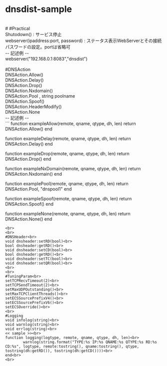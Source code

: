 # dnsdist-sample
<br>
#
#Practical<br>
Shutodown() : サービス停止<br>
webserver(ipaddress:port, password) : ステータス表示WebServerとその接続パスワードの設定。portは省略可<br>
-- 記述例 --<br>
webserver("192.168.0.1:8083","dnsdist")<br>
<br>
#DNSAction<br>
DNSAction.Allow()<br>
DNSAction.Delay()<br>
DNSAction.Drop()<br>
DNSAction.Nxdomain()<br>
DNSAction.Pool , string poolname<br>
DNSAction.Spoof()<br>
DNSAction.HeaderModify()<br>
DNSAction.None<br>
-- 記述例 --<br>
```
function exampleAllow(remote, qname, qtype, dh, len)
    return DNSAction.Allow()
end

function exampleDelay(remote, qname, qtype, dh, len)
        return DNSAction.Delay()
end

function exampleDrop(remote, qname, qtype, dh, len)
        return DNSAction.Drop()
end

function exampleNxDomain(remote, qname, qtype, dh, len)
        return DNSAction.Nxdomain()
end

function examplePool(remote, qname, qtype, dh, len)
        return DNSAction.Pool, "dnspool1"
end

function exampleSpoof(remote, qname, qtype, dh, len)
        return DNSAction.Spoof()
end

function exampleNone(remote, qname, qtype, dh, len)
        return DNSAction.None()
end
```
<br>
<br>
#DNSHeader<br>
void dnsheader:setRD(bool)<br>
bool dnsheader:getRD()<br>
void dnsheader:setCD(bool)<br>
bool dnsheader:getRD()<br>
void dnsheader:setTC(bool)<br>
void dnsheader:setQR(bool)<br>
<br>
<br>
#TuningParam<br>
setTCPRecvTimeout(2)<br>
setTCPSendTimeout(2)<br>
setMaxUDPOutstanding()<br>
setMaxTCPClientThreads()<br>
setECSSourcePrefixV4()<br>
setECSSourcePrefixV6()<br>
setECSOverride()<br>
<br>
#Logging
void infolog(string)<br>
void warnlog(string)<br>
void errlog(string)<br>
<< sample >><br>
function logging(logtype, remote, qname, qtype, dh, len)<br>
        warnlog(string.format("TYPE:%s IP:%s QNAME:%s QTYPE:%s RD:%s CD:%s", logtype, remote:tostring(), qname:tostring(), qtype, tostring(dh:getRD()), tostring(dh:getCD())))<br>
end<br>
<br>
